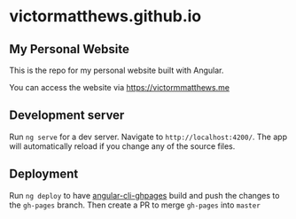 # victormatthews.github.io

## My Personal Website

This is the repo for my personal website built with Angular.

You can access the website via https://victormmatthews.me

## Development server

Run `ng serve` for a dev server. Navigate to `http://localhost:4200/`. The app will automatically reload if you change any of the source files.


## Deployment

Run `ng deploy` to have [angular-cli-ghpages](https://github.com/angular-schule/angular-cli-ghpages) build and push the changes to the `gh-pages` branch. Then create a PR to merge `gh-pages` into `master`